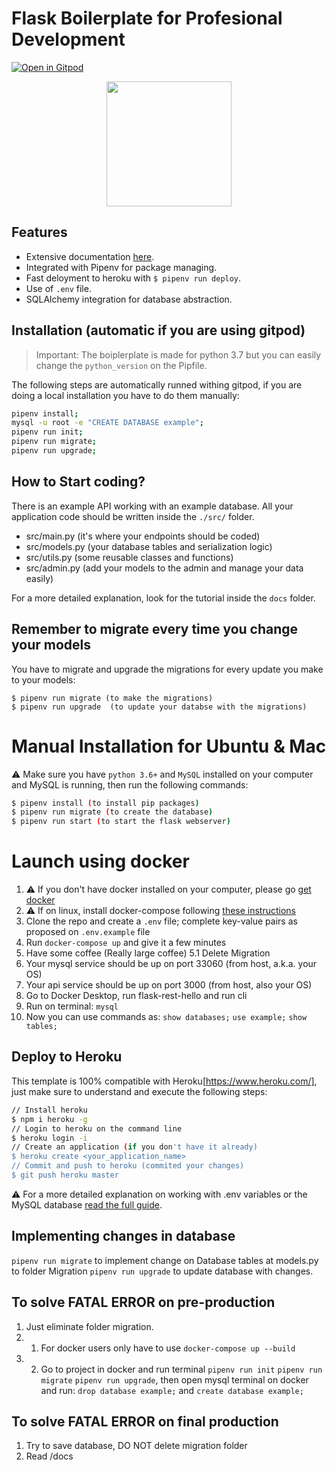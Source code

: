 # Flask Boilerplate for Profesional Development

[![Open in Gitpod](https://gitpod.io/button/open-in-gitpod.svg)](https://gitpod.io/from-referrer/)
<p align="center">
    <a href="https://youtu.be/ORxQ-K3BzQA"><img height="200px" src="https://github.com/4GeeksAcademy/flask-rest-hello/blob/master/docs/assets/how-to.png?raw=true" /></a>
</p>

## Features

- Extensive documentation [here](https://github.com/4GeeksAcademy/flask-rest-hello/tree/master/docs).
- Integrated with Pipenv for package managing.
- Fast deloyment to heroku with `$ pipenv run deploy`.
- Use of `.env` file.
- SQLAlchemy integration for database abstraction.

## Installation (automatic if you are using gitpod)

> Important: The boiplerplate is made for python 3.7 but you can easily change the `python_version` on the Pipfile.

The following steps are automatically runned withing gitpod, if you are doing a local installation you have to do them manually:

```sh
pipenv install;
mysql -u root -e "CREATE DATABASE example";
pipenv run init;
pipenv run migrate;
pipenv run upgrade;
```

## How to Start coding?

There is an example API working with an example database. All your application code should be written inside the `./src/` folder.

- src/main.py (it's where your endpoints should be coded)
- src/models.py (your database tables and serialization logic)
- src/utils.py (some reusable classes and functions)
- src/admin.py (add your models to the admin and manage your data easily)

For a more detailed explanation, look for the tutorial inside the `docs` folder.

## Remember to migrate every time you change your models

You have to migrate and upgrade the migrations for every update you make to your models:
```
$ pipenv run migrate (to make the migrations)
$ pipenv run upgrade  (to update your databse with the migrations)
```


# Manual Installation for Ubuntu & Mac

⚠️ Make sure you have `python 3.6+` and `MySQL` installed on your computer and MySQL is running, then run the following commands:
```sh
$ pipenv install (to install pip packages)
$ pipenv run migrate (to create the database)
$ pipenv run start (to start the flask webserver)
```

# Launch using docker

1. ⚠️ If you don't have docker installed on your computer, please go [get docker](https://docs.docker.com/get-docker/)
2. ⚠️ If on linux, install docker-compose following [these instructions](https://docs.docker.com/compose/install/)
3. Clone the repo and create a `.env` file; complete key-value pairs as proposed on `.env.example` file
4. Run `docker-compose up` and give it a few minutes
5. Have some coffee (Really large coffee)
5.1 Delete Migration
6. Your mysql service should be up on port 33060 (from host, a.k.a. your OS)
7. Your api service should be up on port 3000 (from host, also your OS)
8. Go to Docker Desktop, run flask-rest-hello and run cli
9. Run on terminal: `mysql`
10. Now you can use commands as: `show databases;`   `use example;`   `show tables;`

## Deploy to Heroku

This template is 100% compatible with Heroku[https://www.heroku.com/], just make sure to understand and execute the following steps:

```sh
// Install heroku
$ npm i heroku -g
// Login to heroku on the command line
$ heroku login -i
// Create an application (if you don't have it already)
$ heroku create <your_application_name>
// Commit and push to heroku (commited your changes)
$ git push heroku master
```
:warning: For a more detailed explanation on working with .env variables or the MySQL database [read the full guide](https://github.com/4GeeksAcademy/flask-rest-hello/blob/master/docs/DEPLOY_YOUR_APP.md).

## Implementing changes in database

`pipenv run migrate` to implement change on Database tables at models.py to folder Migration
`pipenv run upgrade` to update database with changes.

## To solve FATAL ERROR on pre-production

1. Just eliminate folder migration.
2. 1. For docker users only have to use `docker-compose up --build`
2. 2. Go to project in docker and run terminal `pipenv run init` `pipenv run migrate` `pipenv run upgrade`, then open mysql terminal on docker and run: `drop database example;` and `create database example;` 

## To solve FATAL ERROR on final production

1. Try to save database, DO NOT delete migration folder
2. Read /docs